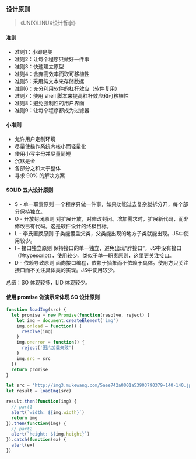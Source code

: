 ### 设计原则
> 《UNIX/LINUX设计哲学》
#### 准则
* 准则1：小即是美
* 准则2：让每个程序只做好一件事
* 准则3：快速建立原型
* 准则4：舍弃高效率而取可移植性
* 准则5：采用纯文本来存储数据
* 准则6：充分利用软件的杠杆效应（软件复用）
* 准则7：使用 shell 脚本来提高杠杆效应和可移植性
* 准则8：避免强制性的用户界面
* 准则9：让每个程序都成为过滤器
#### 小准则
* 允许用户定制环境
* 尽量使操作系统内核小而轻量化
* 使用小写字母并尽量简短
* 沉默是金
* 各部分之和大于整体
* 寻求 90% 的解决方案

#### SOLID 五大设计原则
* S - 单一职责原则
一个程序只做一件事，如果功能过去复杂就拆分开，每个部分保持独立。
* O - 开放封闭原则
对扩展开放，对修改封闭。增加需求时，扩展新代码，而非修改已有代码。这是软件设计的终极目标。
* L - 李氏置换原则
子类能覆盖父类，父类能出现的地方子类就能出现。JS中使用较少。
* I - 接口独立原则
保持接口的单一独立，避免出现“胖接口”，JS中没有接口（除typescript），使用较少。类似于单一职责原则，这里更关注接口。
* D - 依赖导致原则
面向接口编程，依赖于抽象而不依赖于具体。使用方只关注接口而不关注具体类的实现。JS中使用较少。

总结：SO 体现较多，LID 体现较少。

#### 使用 promise 做演示来体现 SO 设计原则
```javascript
function loadImg(src) {
  let promise = new Promise(function(resolve, reject) {
    let img = document.createElement('img')
    img.onload = function() {
      resolve(img)
    }
    img.onerror = function() {
      reject('图片加载失败')
    }
    img.src = src
  })
  return promise
}

let src = 'http://img3.mukewang.com/5aee742a0001a53903790379-140-140.jpg'
let result = loadImg(src)

result.then(function(img) {
  // part1
  alert(`width: ${img.width}`)
  return img
}).then(function(img) {
  // part2
  alert(`height: ${img.height}`)
}).catch(function(ex) {
  alert(ex)
})
```
